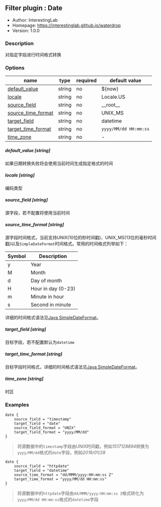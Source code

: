 ## Filter plugin : Date

* Author: InterestingLab
* Homepage: https://interestinglab.github.io/waterdrop
* Version: 1.0.0

### Description

对指定字段进行时间格式转换

### Options

| name | type | required | default value |
| --- | --- | --- | --- |
| [default_value](#default_value-string) | string | no | ${now} |
| [locale](#locale-string) | string | no | Locale.US |
| [source_field](#source_field-string) | string | no | \_\_root\_\_ |
| [source_time_format](#source_time_format-string) | string | no | UNIX_MS |
| [target_field](#target_field-string) | string | no | datetime |
| [target_time_format](#target_time_format-string) | string | no | `yyyy/MM/dd HH:mm:ss` |
| [time_zone](#time_zone-string) | string | no | - |

##### default_value [string]

如果日期转换失败将会使用当前时间生成指定格式的时间

##### locale [string]

编码类型

##### source_field [string]

源字段，若不配置将使用当前时间

##### source_time_format [string]

源字段时间格式，当前支持UNIX(10位的秒时间戳)、UNIX_MS(13位的毫秒时间戳)以及`SimpleDateFormat`时间格式。常用的时间格式列举如下：

| Symbol | Description |
| --- | --- |
| y | Year |
| M | Month |
| d | Day of month |
| H | Hour in day (0-23) |
| m | Minute in hour |
| s | Second in minute |

详细的时间格式语法见[Java SimpleDateFormat](https://docs.oracle.com/javase/tutorial/i18n/format/simpleDateFormat.html)。



##### target_field [string]

目标字段，若不配置默认为`datetime`

##### target_time_format [string]

目标字段时间格式，详细的时间格式语法见[Java SimpleDateFormat](https://docs.oracle.com/javase/tutorial/i18n/format/simpleDateFormat.html)。


##### time_zone [string]

时区


### Examples

```
date {
    source_field = "timestamp"
    target_field = "date"
    source_field_format = "UNIX"
    target_field_format = "yyyy/MM/dd"
}
```

> 将源数据中的`timestamp`字段由UNIX时间戳，例如*1517128894*转换为`yyyy/MM/dd`格式的`date`字段，例如*2018/01/28*

```
date {
    source_field = "httpdate"
    target_field = "datetime"
    source_time_format = "dd/MMM/yyyy:HH:mm:ss Z"
    target_time_format = "yyyy/MM/dd HH:mm:ss"
}
```

> 将源数据中的`httpdate`字段由`dd/MMM/yyyy:HH:mm:ss Z`格式转化为`yyyy/MM/dd HH:mm:ss`格式的`datetime`字段
